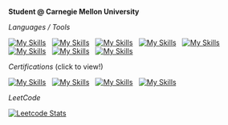 **Student @ Carnegie Mellon University**

*Languages / Tools*

[![My Skills](https://skillicons.dev/icons?i=py)]() &nbsp;
[![My Skills](https://skillicons.dev/icons?i=sklearn)]() &nbsp;
[![My Skills](https://skillicons.dev/icons?i=c)]() &nbsp;
[![My Skills](https://skillicons.dev/icons?i=matlab)]() &nbsp;
[![My Skills](https://skillicons.dev/icons?i=js)]() &nbsp;
[![My Skills](https://skillicons.dev/icons?i=html)]() &nbsp;
[![My Skills](https://skillicons.dev/icons?i=css)]() &nbsp;
[![My Skills](https://skillicons.dev/icons?i=flutter)]()

*Certifications* (click to view!) 

[![My Skills](https://skillicons.dev/icons?i=py)](https://app.codesignal.com/coding-report/TBuoNcxiWyMTXcdng-SGhxxjJLwZQXdvBP8Weio3Nj?accessToken=TBuoNcxiWyMTXcdng-KMcHPzToGqLLMQBnevhNrLup) &nbsp;
[![My Skills](https://skillicons.dev/icons?i=js)](https://www.coursera.org/account/accomplishments/certificate/BGBEMECYLTTT) &nbsp;
[![My Skills](https://skillicons.dev/icons?i=html)](https://www.coursera.org/account/accomplishments/certificate/QNX2RNREAYCM) &nbsp;
[![My Skills](https://skillicons.dev/icons?i=css)](https://www.coursera.org/account/accomplishments/certificate/HSZ5AHTGYD7A) 

*LeetCode*

[![Leetcode Stats](https://leetcard.jacoblin.cool/bwung292)](https://leetcode.com/bwung292)

